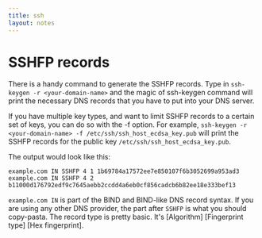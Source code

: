 ```yaml
---
title: ssh
layout: notes
---
```


# SSHFP records

There is a handy command to generate the SSHFP records. Type in `ssh-keygen -r <your-domain-name>` and the magic of ssh-keygen command will print the necessary DNS records that you have to put into your DNS server.

If you have multiple key types, and want to limit SSHFP records to a certain set of keys, you can do so with the -f option. For example, `ssh-keygen -r <your-domain-name> -f /etc/ssh/ssh_host_ecdsa_key.pub` will print the SSHFP records for the public key `/etc/ssh/ssh_host_ecdsa_key.pub`.

The output would look like this:

```
example.com IN SSHFP 4 1 1b69784a17572ee7e850107f6b3052699a953ad3
example.com IN SSHFP 4 2 b11000d176792edf9c7645aebb2ccdd4a6eb0cf856cadcb6b82ee18e333bef13
```

`example.com IN` is part of the BIND and BIND-like DNS record syntax. If you are using any other DNS provider, the part after `SSHFP` is what you should copy-pasta. The record type is pretty basic. It's [Algorithm] [Fingerprint type] [Hex fingerprint]. 
